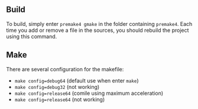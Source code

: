 ## Build

To build, simply enter `premake4 gmake` in the folder containing `premake4`.
Each time you add or remove a file in the sources, you should rebuild the project using this command.

## Make

There are several configuration for the makefile:
 * `make config=debug64` (default use when enter `make`)
 * `make config=debug32` (not working)
 * `make config=release64` (comile using maximum acceleration)
 * `make config=release64` (not working)